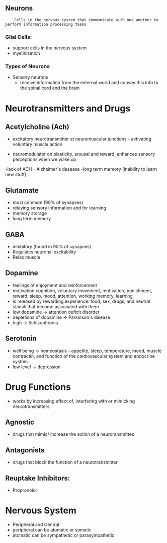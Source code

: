 ## Neurons
        Cells in the nervous system that communicate with one another to perform information processing tasks

### Glial Cells:
- support cells in the nervous system
- myelinization

### Types of Neurons
- Sensory neurons
    - receive information from the external world and convey this info to the spinal cord and the brain

# Neurotransmitters and Drugs
## Acetylcholine (Ach)
- excitatory neurotransmitter at neuromuscular junctions - avtivating voluntary muscle action

- neuromodulator on plasticity, arousal and reward, enhances sensory perceptions when we wake up

-lack of ACH - Alzheimer's desease
-long term memory (inability to learn new stuff)

## Glutamate 
- most common (90% of synapses)
- relaying sensory information and for learning
- memory storage
- long term memory

## GABA
- inhibitory (found in 90% of synapses)
- Regulates neuronal excitability 
- Relax muscle

## Dopamine
- feelings of enjoyment and reinforcement
- motivation
cognition, voluntary movement, motivation, punishment, reward, sleep, mood, attention, working memory, learning
- is released by rewarding experience: food, sex, drugs, and neutral stimuli that become associated with them
- low dopamine -> attention deficit disorder
- depletions of dopamine -> Parkinson's disease
- high -> Schizophrenia

## Serotonin
- well being -> homeostasis - appetite, sleep, temperature, mood, muscle contractin, and function of the cardiovascular system and endocrine system
- low level -> depression

# Drug Functions
- works by increasing effect of, interfering with or mimicking neurotransmitters

## Agnostic
- drugs that mimic/ increase the action of a neuroransmittes
## Antagonists
- drugs that block the function of a neurotransmitter
## Reuptake Inhibitors:
- Propranolol

# Nervous System
- Peripheral and Central
- peripheral can be atomatic or somatic
- atomatic can be sympathetic or parasympathetic


